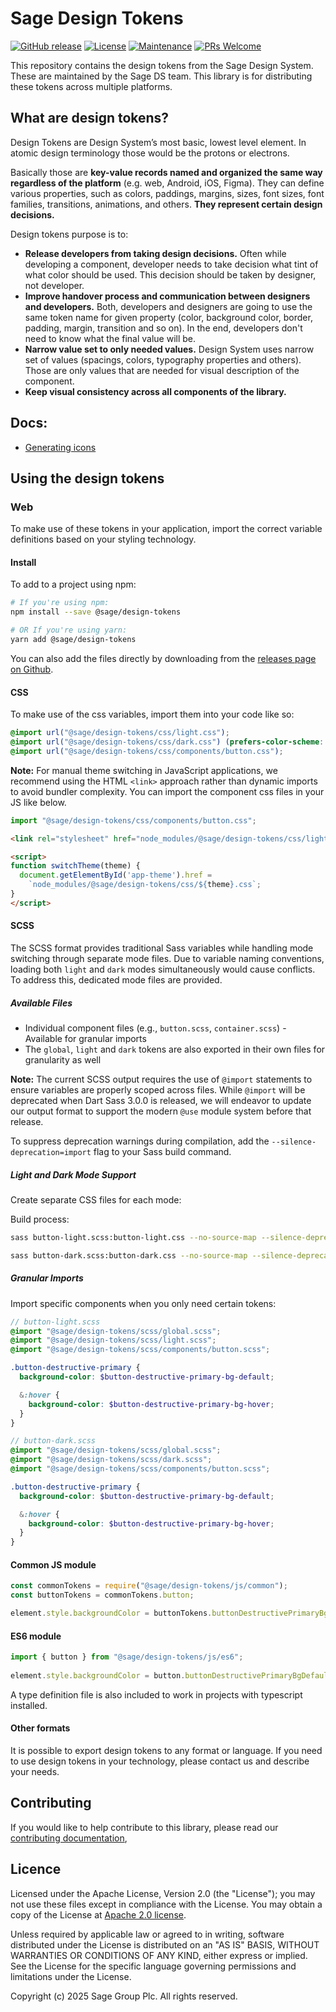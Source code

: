 # Sage Design Tokens

[![GitHub release](https://img.shields.io/github/release/Sage/design-tokens.svg)](https://GitHub.com/Sage/design-tokens/releases/)
[![License](https://img.shields.io/badge/License-Apache%202.0-blue.svg)](https://opensource.org/licenses/Apache-2.0)
[![Maintenance](https://img.shields.io/badge/Maintained%3F-yes-green.svg)](https://GitHub.com/Sage/design-tokens/graphs/commit-activity)
[![PRs Welcome](https://img.shields.io/badge/PRs-welcome-brightgreen.svg?style=flat-square)](http://makeapullrequest.com)

This repository contains the design tokens from the Sage Design System. These are maintained by the Sage DS team. This library is for distributing these tokens across multiple platforms.

## What are design tokens?

Design Tokens are Design System’s most basic, lowest level element. In atomic design terminology those would be the protons or electrons.

Basically those are **key-value records named and organized the same way regardless of the platform** (e.g. web, Android, iOS, Figma). They can define various properties, such as colors, paddings, margins, sizes, font sizes, font families, transitions, animations, and others. **They represent certain design decisions.**

Design tokens purpose is to:
- **Release developers from taking design decisions.** Often while developing a component, developer needs to take decision what tint of what color should be used. This decision should be taken by designer, not developer.
- **Improve handover process and communication between designers and developers.** Both, developers and designers are going to use the same token name for given property (color, background color, border, padding, margin, transition and so on). In the end, developers don't need to know what the final value will be.
- **Narrow value set to only needed values.** Design System uses narrow set of values (spacings, colors, typography properties and others). Those are only values that are needed for visual description of the component.
- **Keep visual consistency across all components of the library.**

## Docs:
- [Generating icons](./docs/icons.md)

## Using the design tokens

### Web

To make use of these tokens in your application, import the correct variable definitions based on your styling technology.

#### Install

To add to a project using npm:

```bash
# If you're using npm:
npm install --save @sage/design-tokens

# OR If you're using yarn:
yarn add @sage/design-tokens
```

You can also add the files directly by downloading from the [releases page on Github](https://github.com/Sage/design-tokens/releases).

#### CSS

To make use of the css variables, import them into your code like so:

```css
@import url("@sage/design-tokens/css/light.css");
@import url("@sage/design-tokens/css/dark.css") (prefers-color-scheme: dark);
@import url("@sage/design-tokens/css/components/button.css");
```

**Note:** For manual theme switching in JavaScript applications, we recommend using the HTML `<link>` approach rather than dynamic imports to avoid bundler complexity. You can import the component css files in your JS like below.

```js
import "@sage/design-tokens/css/components/button.css";
```

```html
<link rel="stylesheet" href="node_modules/@sage/design-tokens/css/light.css" id="app-theme">

<script>
function switchTheme(theme) {
  document.getElementById('app-theme').href = 
    `node_modules/@sage/design-tokens/css/${theme}.css`;
}
</script>
```

#### SCSS

The SCSS format provides traditional Sass variables while handling mode switching through separate mode files. Due to variable naming conventions, loading both `light` and `dark` modes simultaneously would cause conflicts. To address this, dedicated mode files are provided.

##### Available Files

- Individual component files (e.g., `button.scss`, `container.scss`) - Available for granular imports
- The `global`, `light` and `dark` tokens are also exported in their own files for granularity as well

**Note:** The current SCSS output requires the use of `@import` statements to ensure variables are properly scoped across files. While `@import` will be deprecated when Dart Sass 3.0.0 is released, we will endeavor to update our output format to support the modern `@use` module system before that release.

To suppress deprecation warnings during compilation, add the `--silence-deprecation=import` flag to your Sass build command.

##### Light and Dark Mode Support

Create separate CSS files for each mode:

Build process:
```bash
sass button-light.scss:button-light.css --no-source-map --silence-deprecation=import

sass button-dark.scss:button-dark.css --no-source-map --silence-deprecation=import
```

##### Granular Imports

Import specific components when you only need certain tokens:

```scss
// button-light.scss
@import "@sage/design-tokens/scss/global.scss";
@import "@sage/design-tokens/scss/light.scss";
@import "@sage/design-tokens/scss/components/button.scss";

.button-destructive-primary {
  background-color: $button-destructive-primary-bg-default;

  &:hover {
    background-color: $button-destructive-primary-bg-hover;
  }
}
```

```scss
// button-dark.scss
@import "@sage/design-tokens/scss/global.scss";
@import "@sage/design-tokens/scss/dark.scss";
@import "@sage/design-tokens/scss/components/button.scss";

.button-destructive-primary {
  background-color: $button-destructive-primary-bg-default;

  &:hover {
    background-color: $button-destructive-primary-bg-hover;
  }
}
```

#### Common JS module

```js
const commonTokens = require("@sage/design-tokens/js/common");
const buttonTokens = commonTokens.button;

element.style.backgroundColor = buttonTokens.buttonDestructivePrimaryBgDefault;
```

#### ES6 module

```js
import { button } from "@sage/design-tokens/js/es6";
 
element.style.backgroundColor = button.buttonDestructivePrimaryBgDefault;
```

A type definition file is also included to work in projects with typescript installed.

#### Other formats

It is possible to export design tokens to any format or language. If you need to use design tokens in your technology, please contact us and describe your needs.

## Contributing

If you would like to help contribute to this library, please read our [contributing documentation](./docs/CONTRIBUTING.md),

## Licence

Licensed under the Apache License, Version 2.0 (the "License");
you may not use these files except in compliance with the License.
You may obtain a copy of the License at [Apache 2.0 license](./license).

Unless required by applicable law or agreed to in writing, software
distributed under the License is distributed on an "AS IS" BASIS,
WITHOUT WARRANTIES OR CONDITIONS OF ANY KIND, either express or implied.
See the License for the specific language governing permissions and
limitations under the License.

Copyright (c) 2025 Sage Group Plc. All rights reserved.
